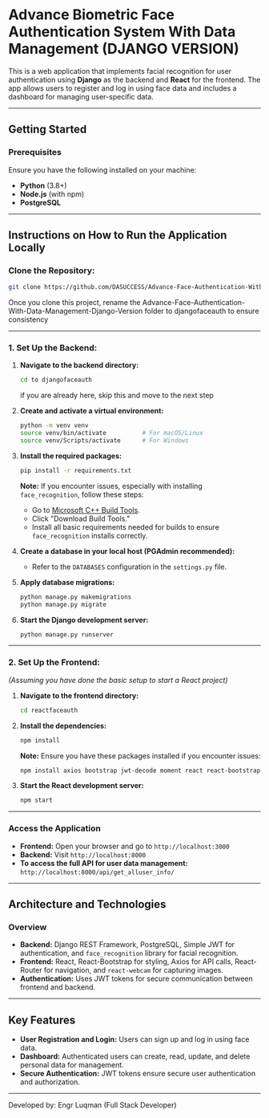 # Advance Biometric Face Authentication System With Data Management (DJANGO VERSION)

This is a web application that implements facial recognition for user authentication using **Django** as the backend and **React** for the frontend. The app allows users to register and log in using face data and includes a dashboard for managing user-specific data.

---

## Getting Started

### Prerequisites

Ensure you have the following installed on your machine:
- **Python** (3.8+)
- **Node.js** (with npm)
- **PostgreSQL**

---

## Instructions on How to Run the Application Locally

### Clone the Repository:
```bash
git clone https://github.com/DASUCCESS/Advance-Face-Authentication-With-Data-Management-Django-Version.git
```
Once you clone this project, rename the Advance-Face-Authentication-With-Data-Management-Django-Version folder to djangofaceauth to ensure consistency

---

### 1. Set Up the Backend:

1. **Navigate to the backend directory:**
   ```bash
   cd to djangofaceauth
   ```
   if you are already here, skip this and move to the next step

2. **Create and activate a virtual environment:**
   ```bash
   python -m venv venv
   source venv/bin/activate          # For macOS/Linux
   source venv/Scripts/activate      # For Windows
   ```

3. **Install the required packages:**
   ```bash
   pip install -r requirements.txt
   ```
   **Note:** If you encounter issues, especially with installing `face_recognition`, follow these steps:
   - Go to [Microsoft C++ Build Tools](https://visualstudio.microsoft.com/visual-cpp-build-tools/).
   - Click "Download Build Tools."
   - Install all basic requirements needed for builds to ensure `face_recognition` installs correctly.

4. **Create a database in your local host (PGAdmin recommended):**
   - Refer to the `DATABASES` configuration in the `settings.py` file.

5. **Apply database migrations:**
   ```bash
   python manage.py makemigrations
   python manage.py migrate
   ```

6. **Start the Django development server:**
   ```bash
   python manage.py runserver
   ```

---

### 2. Set Up the Frontend:

*(Assuming you have done the basic setup to start a React project)*

1. **Navigate to the frontend directory:**
   ```bash
   cd reactfaceauth
   ```

2. **Install the dependencies:**
   ```bash
   npm install
   ```
   **Note:** Ensure you have these packages installed if you encounter issues:
   ```bash
   npm install axios bootstrap jwt-decode moment react react-bootstrap react-dom react-helmet react-icons react-router-dom react-scripts react-webcam
   ```

3. **Start the React development server:**
   ```bash
   npm start
   ```

---

### Access the Application

- **Frontend:** Open your browser and go to `http://localhost:3000`
- **Backend:** Visit `http://localhost:8000`
- **To access the full API for user data management:** `http://localhost:8000/api/get_alluser_info/`

---

## Architecture and Technologies

### Overview
- **Backend:** Django REST Framework, PostgreSQL, Simple JWT for authentication, and `face_recognition` library for facial recognition.
- **Frontend:** React, React-Bootstrap for styling, Axios for API calls, React-Router for navigation, and `react-webcam` for capturing images.
- **Authentication:** Uses JWT tokens for secure communication between frontend and backend.

---

## Key Features

- **User Registration and Login:** Users can sign up and log in using face data.
- **Dashboard:** Authenticated users can create, read, update, and delete personal data for management.
- **Secure Authentication:** JWT tokens ensure secure user authentication and authorization.

---

Developed by: Engr Luqman  (Full Stack Developer)
